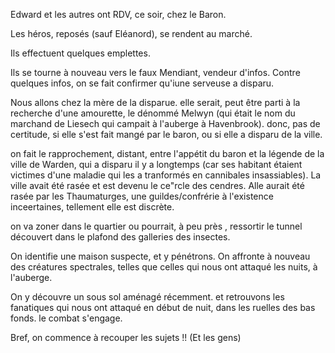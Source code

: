Edward et les autres ont RDV, ce soir, chez le Baron.

Les héros, reposés (sauf Eléanord), se rendent au marché.

Ils effectuent quelques emplettes.

Ils se tourne à nouveau vers le faux Mendiant, vendeur d'infos. Contre quelques infos, on se fait confirmer qu'iune serveuse a disparu.

Nous allons chez la mère de la disparue. elle serait, peut être parti à la recherche d'une amourette, le dénommé Melwyn (qui était le nom du marchand de Liesech qui campait à l'auberge à Havenbrook). donc, pas de certitude, si elle s'est fait mangé par le baron, ou si elle a disparu de la ville.

on fait le rapprochement, distant, entre l'appétit du baron et la légende de la ville de Warden, qui a disparu il y a longtemps (car ses habitant étaient victimes d'une maladie qui les a tranformés en cannibales insassiables). La ville avait été rasée et est devenu le ce"rcle des cendres. Alle aurait été rasée par les Thaumaturges, une guildes/confrérie à l'existence inceertaines, tellement elle est discrète.

on va zoner dans le quartier ou pourrait, à peu près , ressortir le tunnel découvert dans le plafond des galleries des insectes.

On identifie une maison suspecte, et y pénétrons. On affronte à nouveau des créatures spectrales, telles que  celles qui nous ont attaqué les nuits, à l'auberge.

On y découvre un sous sol aménagé récemment. et retrouvons les fanatiques qui nous ont attaqué en début de nuit, dans les ruelles des bas fonds. le combat s'engage.

Bref, on commence à recouper les sujets !! (Et les gens)